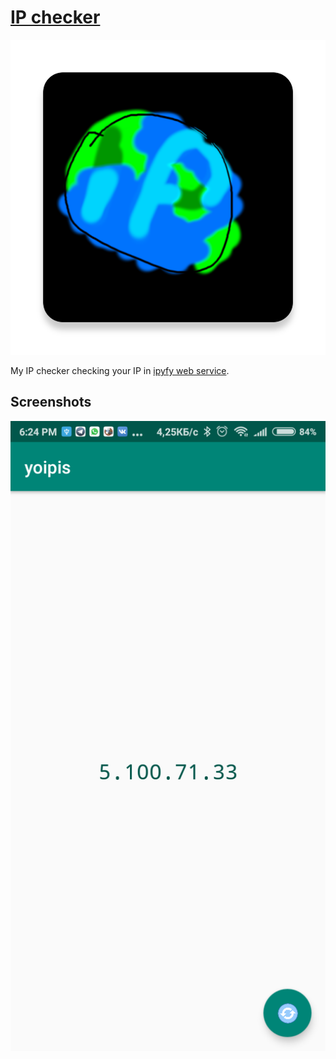 # [IP checker](https://github.com/BM835/ip_checker/releases)
![icon](images/ico.png)

My IP checker checking your IP in [ipyfy web service](https://www.ipify.org/).

Screenshots
------------------------

![screenshot](images/scr.png)
